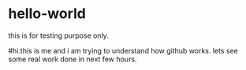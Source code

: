 # hello-world
this is for testing purpose only.

#hi.this is me and i am trying to understand how github works.
lets see some real work done in next few hours.
